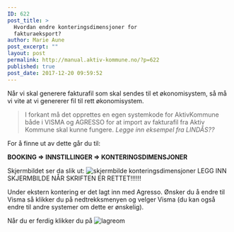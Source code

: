 ```yaml
---
ID: 622
post_title: >
  Hvordan endre konteringsdimensjoner for
  fakturaeksport?
author: Marie Aune
post_excerpt: ""
layout: post
permalink: http://manual.aktiv-kommune.no/?p=622
published: true
post_date: 2017-12-20 09:59:52
---
```

Når vi skal generere fakturafil som skal sendes til et økonomisystem, så må vi vite at vi genererer fil til rett økonomisystem. 

>I forkant må det opprettes en egen systemkode for AktivKommune både i VISMA og AGRESSO for at import av fakturafil fra Aktiv Kommune skal kunne fungere. <em>Legge inn eksempel fra LINDÅS??</em>

For å finne ut av dette går du til:

<strong>BOOKING => INNSTILLINGER => KONTERINGSDIMENSJONER</strong>

Skjermbildet ser da slik ut: 
![skjermbilde konteringsdimensjoner]()
LEGG INN SKJERMBILDE NÅR SKRIFTEN ER RETTET!!!!!!

Under ekstern kontering er det lagt inn med Agresso. Ønsker du å endre til Visma så klikker du på nedtrekksmenyen og velger Visma (du kan også endre til andre systemer om dette er ønskelig). 

Når du er ferdig klikker du på 
![lagre](http://manual.aktiv-kommune.no/wp-content/uploads/2017/12/lagre.png)om